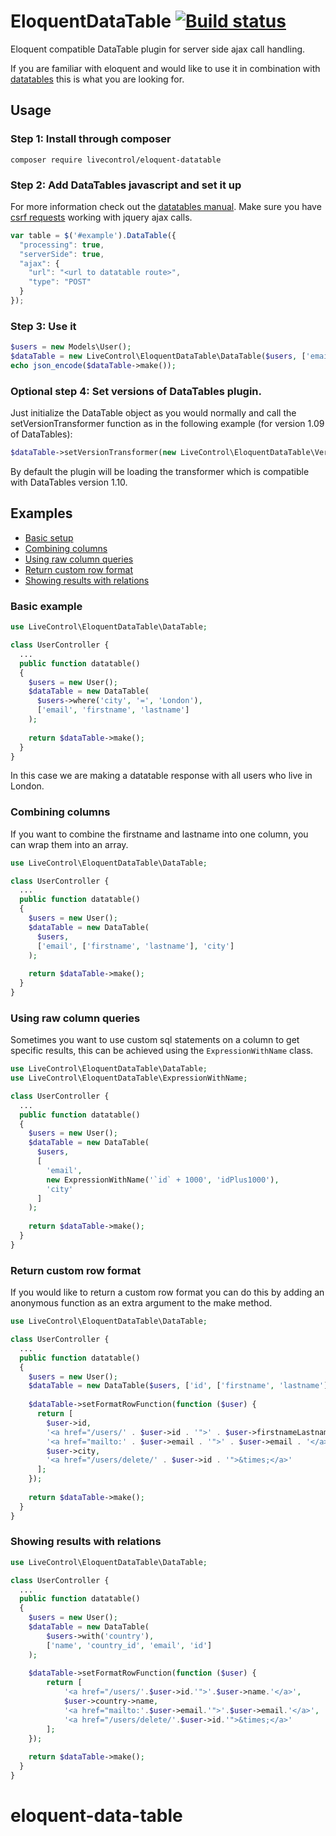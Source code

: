 # EloquentDataTable [![Build status](https://travis-ci.org/LiveControl/EloquentDataTable.svg?branch=master)](https://travis-ci.org/LiveControl/EloquentDataTable)
Eloquent compatible DataTable plugin for server side ajax call handling.

If you are familiar with eloquent and would like to use it in combination with [datatables](https://www.datatables.net/) this is what you are looking for.

## Usage

### Step 1: Install through composer
```composer require livecontrol/eloquent-datatable```

### Step 2: Add DataTables javascript and set it up
For more information check out the [datatables manual](http://datatables.net/manual/index).
Make sure you have [csrf requests](http://laravel.com/docs/master/routing#csrf-protection) working with jquery ajax calls.
```javascript
var table = $('#example').DataTable({
  "processing": true,
  "serverSide": true,
  "ajax": {
    "url": "<url to datatable route>",
    "type": "POST"
  }
});
```

### Step 3: Use it
```php
$users = new Models\User();
$dataTable = new LiveControl\EloquentDataTable\DataTable($users, ['email', 'firstname', 'lastname']);
echo json_encode($dataTable->make());
```

### Optional step 4: Set versions of DataTables plugin.
Just initialize the DataTable object as you would normally and call the setVersionTransformer function as in the following example (for version 1.09 of DataTables):
```php
$dataTable->setVersionTransformer(new LiveControl\EloquentDataTable\VersionTransformers\Version109Transformer());
```
By default the plugin will be loading the transformer which is compatible with DataTables version 1.10.

## Examples

- [Basic setup](#basic-example)
- [Combining columns](#combining-columns)
- [Using raw column queries](#using-raw-column-queries)
- [Return custom row format](#return-custom-row-format)
- [Showing results with relations](#showing-results-with-relations)

### Basic example
```php
use LiveControl\EloquentDataTable\DataTable;

class UserController {
  ...
  public function datatable()
  {
    $users = new User();
    $dataTable = new DataTable(
      $users->where('city', '=', 'London'),
      ['email', 'firstname', 'lastname']
    );
    
    return $dataTable->make();
  }
}
```
In this case we are making a datatable response with all users who live in London.

### Combining columns
If you want to combine the firstname and lastname into one column, you can wrap them into an array.
```php
use LiveControl\EloquentDataTable\DataTable;

class UserController {
  ...
  public function datatable()
  {
    $users = new User();
    $dataTable = new DataTable(
      $users,
      ['email', ['firstname', 'lastname'], 'city']
    );
    
    return $dataTable->make();
  }
}
```
### Using raw column queries
Sometimes you want to use custom sql statements on a column to get specific results,
this can be achieved using the `ExpressionWithName` class.
```php
use LiveControl\EloquentDataTable\DataTable;
use LiveControl\EloquentDataTable\ExpressionWithName;

class UserController {
  ...
  public function datatable()
  {
    $users = new User();
    $dataTable = new DataTable(
      $users,
      [
        'email',
        new ExpressionWithName('`id` + 1000', 'idPlus1000'),
        'city'
      ]
    );
    
    return $dataTable->make();
  }
}
```

### Return custom row format
If you would like to return a custom row format you can do this by adding an anonymous function as an extra argument to the make method.
```php
use LiveControl\EloquentDataTable\DataTable;

class UserController {
  ...
  public function datatable()
  {
    $users = new User();
    $dataTable = new DataTable($users, ['id', ['firstname', 'lastname'], 'email', 'city']);
    
    $dataTable->setFormatRowFunction(function ($user) {
      return [
        $user->id,
        '<a href="/users/' . $user->id . '">' . $user->firstnameLastname . '</a>',
        '<a href="mailto:' . $user->email . '">' . $user->email . '</a>',
        $user->city,
        '<a href="/users/delete/' . $user->id . '">&times;</a>'
      ];
    });
    
    return $dataTable->make();
  }
}
```


### Showing results with relations
```php
use LiveControl\EloquentDataTable\DataTable;

class UserController {
  ...
  public function datatable()
  {
    $users = new User();
    $dataTable = new DataTable(
    	$users->with('country'),
    	['name', 'country_id', 'email', 'id']
    );
    
    $dataTable->setFormatRowFunction(function ($user) {
    	return [
    		'<a href="/users/'.$user->id.'">'.$user->name.'</a>',
    		$user->country->name,
    		'<a href="mailto:'.$user->email.'">'.$user->email.'</a>',
    		'<a href="/users/delete/'.$user->id.'">&times;</a>'
    	];
    });
    
    return $dataTable->make();
  }
}
```
# eloquent-data-table
